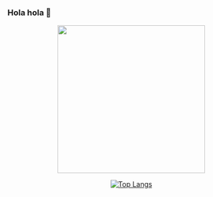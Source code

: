 ### Hola hola 👋

<p align="center">
  <img width="auto" height="300" src="https://media.giphy.com/media/vWst8QUOKAot6MHEZe/giphy.gif" />
</p>

<p align='center'>
<a href="https://github.com/anuraghazra/github-readme-stats">
<img src="https://github-readme-stats.vercel.app/api/top-langs/?username=irrivero&hide_title=1&layout=compact&theme=dark" alt="Top Langs" />
</a>
</p>


<!--
**irrivero/irrivero** is a ✨ _special_ ✨ repository because its `README.md` (this file) appears on your GitHub profile.

Here are some ideas to get you started:

- 🔭 I’m currently working on ...
- 🌱 I’m currently learning ...
- 👯 I’m looking to collaborate on ...
- 🤔 I’m looking for help with ...
- 💬 Ask me about ...
- 📫 How to reach me: ...
- 😄 Pronouns: ...
- ⚡ Fun fact: ...
-->
